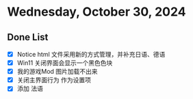 # Wednesday, October 30, 2024

## Done List

- [x] Notice html 文件采用新的方式管理，并补充日语、德语
- [x] Win11 关闭界面会显示一个黑色色块
- [x] 我的游戏Mod 图片加载不出来
- [x] 关闭主界面行为 作为设置项
- [x] 添加 法语
